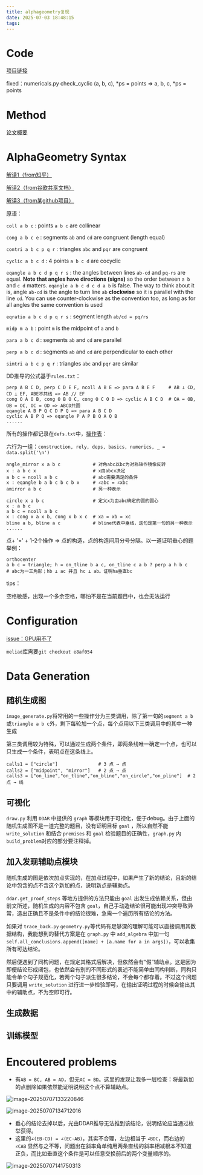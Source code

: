 ```yaml
---
title: alphageometry复现
date: 2025-07-03 18:48:15
tags:
---
```




# Code

[项目链接](https://github.com/google-deepmind/alphageometry)

fixed：numericals.py	check_cyclic	(a, b, c), *ps = points => a, b, c, *ps = points



# Method

[论文概要](https://zhuanlan.zhihu.com/p/679166024)



# AlphaGeometry Syntax

[解读1（from知乎）](https://www.zhihu.com/question/640049082)

[解读2（from谷歌共享文档）](https://docs.google.com/document/d/1K4QspqnGFCJ9hpFyPUvaJXE7SAWbt3XRBBtyXzGhsOo/edit?tab=t.0)

[解读3（from某github项目）](https://github.com/tpgh24/ag4masses?tab=readme-ov-file#the-problem-definition-language)



原语：

`coll a b c` : points `a b c` are collinear

`cong a b c e` : segments `ab` and `cd` are congruent (length equal)

`contri a b c p q r` : triangles `abc` and `pqr` are congruent

`cyclic a b c d` : 4 points `a b c d` are cocyclic

`eqangle a b c d p q r s` : the angles between lines `ab-cd` and `pq-rs` are equal. **Note that angles have directions (signs)** so the order between `a b` and `c d` matters. `eqangle a b c d c d a b` is false. The way to think about it is, angle `ab-cd` is the angle to turn line `ab` **clockwise** so it is parallel with the line `cd`. You can use counter-clockwise as the convention too, as long as for all angles the same convention is used

`eqratio a b c d p q r s` : segment length `ab/cd = pq/rs`

`midp m a b` : point `m` is the midpoint of `a` and `b`

`para a b c d` : segments `ab` and `cd` are parallel

`perp a b c d` : segments `ab` and `cd` are perpendicular to each other

`simtri a b c p q r` : triangles `abc` and `pqr` are similar



DD推导的公式基于`rules.txt`：

```
perp A B C D, perp C D E F, ncoll A B E => para A B E F		# AB ⊥ CD, CD ⊥ EF, ABE不共线 => AB // EF
cong O A O B, cong O B O C, cong O C O D => cyclic A B C D	# OA = OB, OB = OC, OC = OD => ABCD共圆
eqangle A B P Q C D P Q => para A B C D
cyclic A B P Q => eqangle P A P B Q A Q B
......
```

所有的操作都记录在`defs.txt`中，[操作表](https://github.com/tpgh24/ag4masses/blob/main/data/ag_defs.jpg)：

六行为一组：`construction, rely, deps, basics, numerics, _ = data.split('\n')`

```
angle_mirror x a b c			# 对角abc以bc为对称轴作镜像反转
x : a b c x						# x由abcx决定
a b c = ncoll a b c				# abc需要满足的条件
x : eqangle b a b c b c b x		# ∠abc = ∠xbc
amirror a b c					# 另一种表示

circle x a b c					# 定义x为由abc确定的圆的圆心
x : a b c
a b c = ncoll a b c
x : cong x a x b, cong x b x c	# xa = xb = xc
bline a b, bline a c			# bline代表中垂线，这句是第一句的另一种表示
......
```

点+ '=' + 1-2个操作 => 点的构造，点的构造间用分号分隔。以一道证明垂心的题举例：

```
orthocenter
a b c = triangle; h = on_tline b a c, on_tline c a b ? perp a h b c
# abc为一三角形；hb ⊥ ac 并且 hc ⊥ ab。证明ha垂直bc
```

tips：

空格敏感，出现一个多余空格，哪怕不是在当前题目中，也会无法运行



# Configuration

[issue：GPU用不了](https://github.com/google-deepmind/alphageometry/issues/101)

`meliad`库需要`git checkout e8af054`



# Data Generation

## 随机生成图

`image_generate.py`将常用的一些操作分为三类调用，除了第一句的`segment a b`或`triangle a b c`外，剩下每轮加一个点，每个点用以下三类调用中的其中一种生成

第三类调用较为特殊，可以通过生成两个条件，即两条线唯一确定一个点，也可以只生成一个条件，表明点在这条线上。

```
calls1 = ["circle"]               # 3 点 → 点
calls2 = ["midpoint", "mirror"]   # 2 点 → 点
calls3 = ["on_line","on_tline","on_bline","on_circle","on_pline"]  # 2 点 → 线
```



## 可视化

`draw.py` 利用 `DDAR` 中提供的 `graph` 等模块用于可视化，便于debug。由于上面的随机生成图不是一道完整的题目，没有证明目标 `goal` ，所以自然不能 `write_solution` 和结合 `premises` 和 `goal` 检验题目的正确性，`graph.py` 内 `build_problem`对应的部分要注释掉。



## 加入发现辅助点模块

随机生成的图是依次加点实现的，在加点过程中，如果产生了新的结论，且新的结论中包含的点不含这个新加的点，说明新点是辅助点。

`ddar.get_proof_steps` 等地方提供的方法只能由 `goal` 出发生成依赖关系，但由前文所述，随机生成的内容不包含 `goal`，自己手动造结论很可能出现冲突导致异常，造出正确且不是条件中的结论很难，急需一个遍历所有结论的方法。

如果对 `trace_back.py` `geometry.py`等代码有足够深的理解可能可以直接调用其数据结构，我能想到的替代方案是在 `graph.py` 中 `add_algebra` 中加一句 `self.all_conclusions.append([name] + [a.name for a in args])`，可以收集所有可达结论。

然后便遇到了同构问题，在规定其格式后解决，但依然会有“假”辅助点。这是因为即便结论形成闭包，也依然会有别的不同形式的表述不能简单由同构判断，同构只能令单个句子规范化，若两个句子派生很多结论，不会每个都存着。不过这个问题只要调用 `write_solution` 进行进一步检验即可，在输出证明过程的时候会输出其中的辅助点，不为空即可行。



## 生成数据





## 训练模型



# Encoutered problems

- 有`AB = BC, AB = AD`，但无`AC = BD`。这里的发现让我多一层检查：将最新加的点删除如果依然能证明说明这个点不算辅助点。

![image-20250707133220846](alphageometry复现/image-20250707133220846.png)

![image-20250707134712016](alphageometry复现/image-20250707134712016.png)

- 垂心的结论去掉以后，光由DDAR推导无法推到该结论，说明结论应当通过枚举获得。
- 这里的`∠(EB-CD) = ∠(EC-AB)`，其实不合理，左边相当于 `∠BDC`，而右边的 `∠CAB` 显然与之不等，问题出在斜率角单纯用两条直线的斜率相减根本不知道正负，而比如垂直这个条件是可以任意交换前后的两个变量顺序的。

![image-20250707141750313](alphageometry复现/image-20250707141750313.png)
